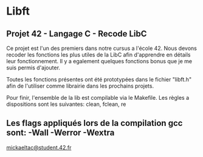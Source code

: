 # Libft
Projet 42 - Langage C - Recode LibC
-------------------------------------------------------------------------------------------------------------------------------
Ce projet est l'un des premiers dans notre cursus a l'école 42.
Nous devons recoder les fonctions les plus utiles de la LibC afin d'apprendre en détails leur fonctionnement.
Il y a egalement quelques fonctions bonus que je me suis permis d'ajouter.

Toutes les fonctions présentes ont été prototypées dans le fichier "libft.h" afin de l'utiliser comme librairie dans les
prochains projets.

Pour finir, l'ensemble de la lib est compilable via le Makefile. Les règles a dispositions sont les suivantes:
clean, fclean, re

Les flags appliqués lors de la compilation gcc sont: -Wall -Werror -Wextra
-------------------------------------------------------------------------------------------------------------------------------
mickaeltac@student.42.fr
